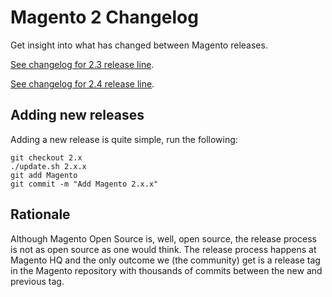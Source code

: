 # Magento 2 Changelog

Get insight into what has changed between Magento releases.

[See changelog for 2.3 release line](https://github.com/tdgroot/magento2-changelog/tree/2.3).

[See changelog for 2.4 release line](https://github.com/tdgroot/magento2-changelog/tree/2.4).

## Adding new releases

Adding a new release is quite simple, run the following:

```
git checkout 2.x
./update.sh 2.x.x
git add Magento
git commit -m "Add Magento 2.x.x"
```

## Rationale

Although Magento Open Source is, well, open source, the release process is not as open source as one would think. The release process happens at Magento HQ and the only outcome we (the community) get is a release tag in the Magento repository with thousands of commits between the new and previous tag.

